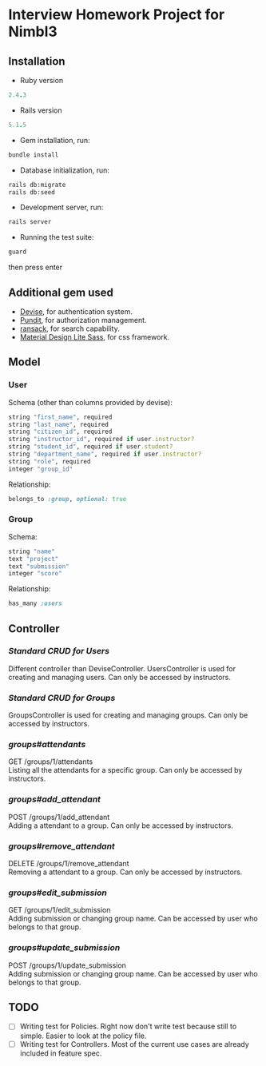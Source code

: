 # Interview Homework Project for Nimbl3

## Installation

* Ruby version
```ruby
2.4.3
```

* Rails version
```ruby
5.1.5
```

* Gem installation, run:
```bash
bundle install
```

* Database initialization, run:
```bash
rails db:migrate
rails db:seed
```

* Development server, run:
```bash
rails server
```

* Running the test suite:
```bash
guard
```
then press enter

## Additional gem used

* [Devise](https://github.com/plataformatec/devise), for authentication system.
* [Pundit](https://github.com/varvet/pundit), for authorization management.
* [ransack](https://github.com/activerecord-hackery/ransack), for search capability.
* [Material Design Lite Sass](material_design_lite-sass), for css framework.

## Model

### User

Schema (other than columns provided by devise):
```ruby
string "first_name", required
string "last_name", required
string "citizen_id", required
string "instructor_id", required if user.instructor?
string "student_id", required if user.student?
string "department_name", required if user.instructor?
string "role", required
integer "group_id"
```

Relationship:
```ruby
belongs_to :group, optional: true
```

### Group

Schema:
```ruby
string "name"
text "project"
text "submission"
integer "score"
```

Relationship:
```ruby
has_many :users
```

## Controller
### *Standard CRUD for Users*
Different controller than DeviseController. UsersController is used for creating and managing users. Can only be accessed by instructors.

### *Standard CRUD for Groups*
GroupsController is used for creating and managing groups. Can only be accessed by instructors.

### *groups#attendants*
GET /groups/1/attendants  
Listing all the attendants for a specific group. Can only be accessed by instructors.

### *groups#add_attendant*
POST /groups/1/add_attendant  
Adding a attendant to a group. Can only be accessed by instructors.

### *groups#remove_attendant*
DELETE /groups/1/remove_attendant  
Removing a attendant to a group. Can only be accessed by instructors.

### *groups#edit_submission*
GET /groups/1/edit_submission  
Adding submission or changing group name. Can be accessed by user who belongs to that group.

### *groups#update_submission*
POST /groups/1/update_submission  
Adding submission or changing group name. Can be accessed by user who belongs to that group.

## TODO
 - [ ] Writing test for Policies. Right now don't write test because still to simple. Easier to look at the policy file.
 - [ ] Writing test for Controllers. Most of the current use cases are already included in feature spec.